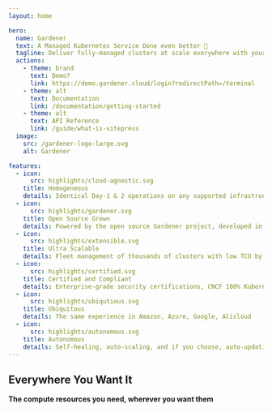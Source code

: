 ```yaml
---
layout: home

hero:
  name: Gardener
  text: A Managed Kubernetes Service Done even better 🎉
  tagline: Deliver fully-managed clusters at scale everywhere with your own Gardener installation
  actions:
    - theme: brand
      text: Demo?
      link: https://demo.gardener.cloud/login?redirectPath=/terminal
    - theme: alt
      text: Documentation
      link: /documentation/getting-started
    - theme: alt
      text: API Reference
      link: /guide/what-is-vitepress
  image:
    src: /gardener-logo-large.svg
    alt: Gardener

features:
  - icon: 
      src: highlights/cloud-agnostic.svg
    title: Homogeneous
    details: Identical Day-1 & 2 operations on any supported infrastructure
  - icon:
      src: highlights/gardener.svg
    title: Open Source Grown
    details: Powered by the open source Gardener project, developed in the public, pioneered by SAP
  - icon:
      src: highlights/extensible.svg
    title: Ultra Scalable
    details: Fleet management of thousands of clusters with low TCO by design
  - icon:
      src: highlights/certified.svg
    title: Certified and Compliant
    details: Enterprise-grade security certifications, CNCF 100% Kubernetes compliant
  - icon:
      src: highlights/ubiqutious.svg
    title: Ubiquitous
    details: The same experience in Amazon, Azure, Google, Alicloud
  - icon:
      src: highlights/autonomous.svg
    title: Autonomous
    details: Self-healing, auto-scaling, and if you choose, auto-updating operating system and Kubernetes
---
```


<script setup>
import { VPTeamMembers } from 'vitepress/theme'

const members = [
  { avatar: '/lp/platforms/alibaba-cloud.svg', name: 'Alibaba Cloud', },
  { avatar: '/lp/platforms/aws.svg', name: 'Amazon Web Services', },
  { avatar: '/lp/platforms/microsoft-azure.svg', name: 'Microsoft Azure', },
  { avatar: '/lp/platforms/google-cloud-platform.svg', name: 'Google Cloud Platform', },
  { avatar: '/lp/platforms/metalstack.svg', name: 'Metal-Stack', },
  { avatar: '/lp/platforms/openstack.svg', name: 'OpenStack', },
  { avatar: '/lp/platforms/equinix-metal.svg', name: 'Equinix Metal', },
  { avatar: '/lp/platforms/sap.svg', name: 'SAP Data Center', },
  { avatar: '/lp/platforms/iron_core.svg', name: 'Iron Core', },
]
</script>

## Everywhere You Want It
**The compute resources you need, wherever you want them**

<VPTeamMembers size="small" :members />

